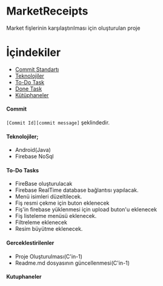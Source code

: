 # MarketReceipts
 Market fişlerinin karşılaştırılması için oluşturulan proje

# İçindekiler
- [Commit Standartı](#commit)
- [Teknolojiler](#Teknolojiler)
- [To-Do Task](#To-Do-Tasks)
- [Done Task](#Gerceklestirilenler)
- [Kütüphaneler](#Kutuphaneler)



#### Commit
`[Commit Id][commit message]` şeklindedir.

#### Teknolojiler;
- Android(Java)
- Firebase NoSql

#### To-Do Tasks
- FireBase oluşturulacak
- Firebase RealTime database bağlantısı yapılacak.
- Menü isimleri düzeltilecek.
- Fiş resmi çekme için buton eklenecek
- Fiş'in firebase yüklenmesi için upload buton'u eklenecek
- Fiş listeleme menüsü eklenecek.
- Filtreleme eklenecek
- Resim büyütme eklenecek.

#### Gerceklestirilenler
- Proje Oluşturulması(C'in-1)
- Readme.md dosyasının güncellenmesi(C'in-1)


#### Kutuphaneler


